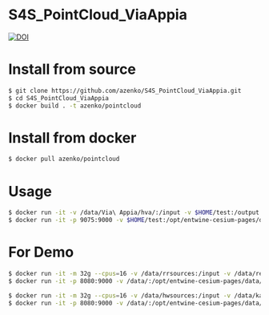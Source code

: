 # S4S_PointCloud_ViaAppia
[![DOI](https://zenodo.org/badge/140538217.svg)](https://zenodo.org/badge/latestdoi/140538217)

# Install from source
```bash
$ git clone https://github.com/azenko/S4S_PointCloud_ViaAppia.git
$ cd S4S_PointCloud_ViaAppia
$ docker build . -t azenko/pointcloud
```

# Install from docker
```bash
$ docker pull azenko/pointcloud
```

# Usage
```bash
$ docker run -it -v /data/Via\ Appia/hva/:/input -v $HOME/test:/output azenko/pointcloud build
$ docker run -it -p 9075:9000 -v $HOME/test:/opt/entwine-cesium-pages/data/test azenko/pointcloud serve
```

# For Demo
```bash
$ docker run -it -m 32g --cpus=16 -v /data/rrsources:/input -v /data/red-rocks:/output azenko/pointcloud build
$ docker run -it -p 8080:9000 -v /data/:/opt/entwine-cesium-pages/data/ azenko/pointcloud serve

$ docker run -it -m 32g --cpus=16 -v /data/hwsources:/input -v /data/kauai:/output azenko/pointcloud build
$ docker run -it -p 8080:9000 -v /data/:/opt/entwine-cesium-pages/data/ azenko/pointcloud serve
```